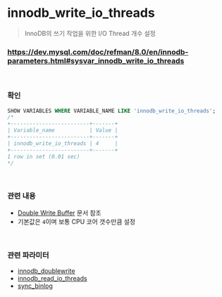 innodb_write_io_threads
===
>InnoDB의 쓰기 작업을 위한 I/O Thread 개수 설정

### https://dev.mysql.com/doc/refman/8.0/en/innodb-parameters.html#sysvar_innodb_write_io_threads

<br>

### 확인
```sql
SHOW VARIABLES WHERE VARIABLE_NAME LIKE 'innodb_write_io_threads';
/*
+-------------------------+-------+
| Variable_name           | Value |
+-------------------------+-------+
| innodb_write_io_threads | 4     |
+-------------------------+-------+
1 row in set (0.01 sec)
*/
```

<br>

### 관련 내용
* [Double Write Buffer](../double-write-buffer/README.md) 문서 참조
* 기본값은 `4`이며 보통 CPU 코어 갯수만큼 설정

<br>

### 관련 파라미터
* [innodb_doublewrite](./innodb_doublewrite.md)
* [innodb_read_io_threads](./innodb_read_io_threads.md)
* [sync_binlog](./sync_binlog.md)

<br>
